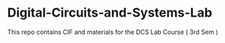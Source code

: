 # Digital-Circuits-and-Systems-Lab
This repo contains CIF and materials for the DCS Lab Course ( 3rd Sem )
